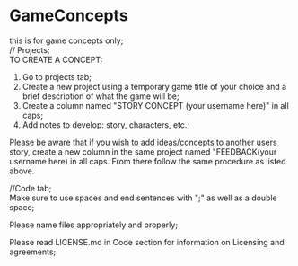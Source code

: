 # GameConcepts
this is for game concepts only;  
// Projects;  
TO CREATE A CONCEPT: 
1) Go to projects tab;  
2) Create a new project using a temporary game title of your choice and a brief description of what the game will be;  
3) Create a column named "STORY CONCEPT (your username here)" in all caps;  
4) Add notes to develop: story, characters, etc.;  

Please be aware that if you wish to add ideas/concepts to another users story, create a new column in the same project named "FEEDBACK(your username here) in all caps. From there follow the same procedure as listed above.

//Code tab;  
Make sure to use spaces and end sentences with  ";" as well as a double space;  

Please name files appropriately and properly;  

Please read LICENSE.md in Code section for information on Licensing and agreements;  
